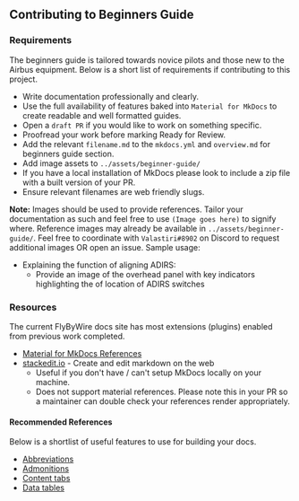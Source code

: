## Contributing to Beginners Guide

### Requirements

The beginners guide is tailored towards novice pilots and those new to the Airbus equipment. Below is a short list of requirements if contributing to this project.

- Write documentation professionally and clearly.
- Use the full availability of features baked into `Material for MkDocs` to create readable and well formatted guides.
- Open a `draft PR` if you would like to work on something specific.
- Proofread your work before marking Ready for Review.
- Add the relevant `filename.md` to the `mkdocs.yml` and `overview.md` for beginners guide section. 
- Add image assets to `../assets/beginner-guide/`  
- If you have a local installation of MkDocs please look to include a zip file with a built version of your PR.
- Ensure relevant filenames are web friendly slugs.

**Note:** Images should be used to provide references. Tailor your documentation as such and feel free to use `(Image goes here)` to signify where. Reference images may already be available in `../assets/beginner-guide/`. Feel free to coordinate with `Valastiri#8902` on Discord to request additional images OR open an issue. Sample usage:

- Explaining the function of aligning ADIRS:
    - Provide an image of the overhead panel with key indicators highlighting the of location of ADIRS switches


### Resources

The current FlyByWire docs site has most extensions (plugins) enabled from previous work completed.

- [Material for MkDocs References](https://squidfunk.github.io/mkdocs-material/reference/abbreviations/)
- [stackedit.io](https://stackedit.io/) - Create and edit markdown on the web
  - Useful if you don't have / can't setup MkDocs locally on your machine.     
  - Does not support material references. Please note this in your PR so a maintainer can double check your references render appropriately.

#### Recommended References

Below is a shortlist of useful features to use for building your docs.

- [Abbreviations](https://squidfunk.github.io/mkdocs-material/reference/abbreviations/)
- [Admonitions](https://squidfunk.github.io/mkdocs-material/reference/admonitions/)
- [Content tabs](https://squidfunk.github.io/mkdocs-material/reference/content-tabs/)
- [Data tables](https://squidfunk.github.io/mkdocs-material/reference/data-tables/)
